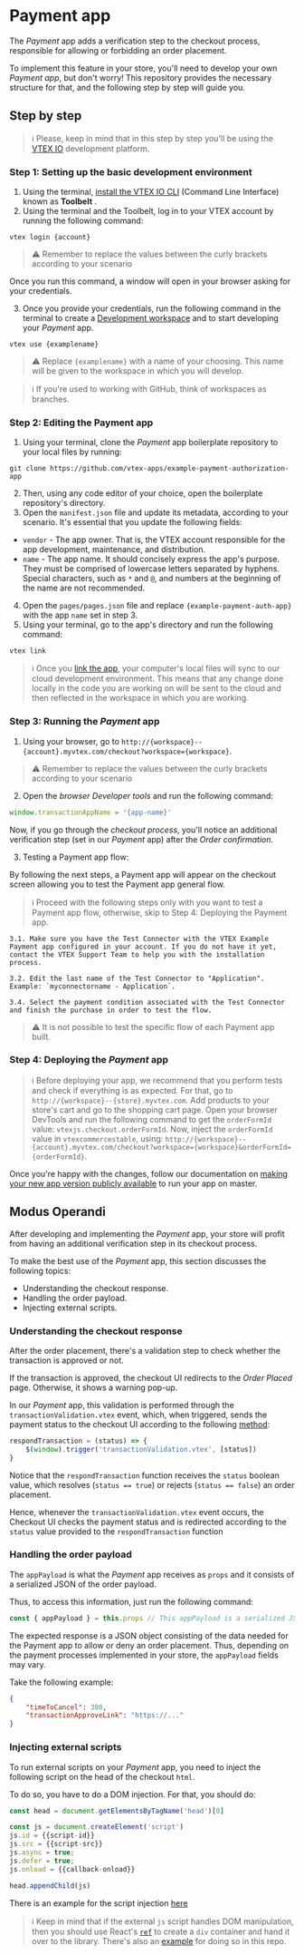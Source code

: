 # Payment app

The *Payment* app adds a verification step to the checkout process, responsible for allowing or forbidding an order placement.

To implement this feature in your store, you'll need to develop your own *Payment app*, but don't worry! This repository provides the necessary structure for that, and the following step by step will guide you.

## Step by step

> ℹ️ Please, keep in mind that in this step by step you'll be using the [VTEX IO](https://developers.vtex.com/vtex-developer-docs/docs/what-is-vtex-io) development platform.

### Step 1: Setting up the basic development environment

1. Using the terminal, [install the VTEX IO CLI](https://vtex.io/docs/recipes/development/vtex-io-cli-installation-and-command-reference/) (Command Line Interface) known as **Toolbelt** .
2. Using the terminal and the Toolbelt, log in to your VTEX account by running the following command:

```shell
vtex login {account}
```

> ⚠️ Remember to replace the values between the curly brackets according to your scenario

Once you run this command, a window will open in your browser asking for your credentials.

3. Once you provide your credentials, run the following command in the terminal to create a [Development workspace](https://vtex.io/docs/recipes/development/creating-a-development-workspace/) and to start developing your *Payment* app.

```shell
vtex use {examplename}
```

> ⚠️ Replace `{examplename}` with a name of your choosing. This name will be given to the workspace in which you will develop.

> ℹ️ If you're used to working with GitHub, think of workspaces as branches.

### Step 2: Editing the Payment app

1. Using your terminal, clone the *Payment* app boilerplate repository to your local files by running:

```shell
git clone https://github.com/vtex-apps/example-payment-authorization-app
```

2. Then, using any code editor of your choice, open the boilerplate repository's directory.
3. Open the `manifest.json` file and update its metadata, according to your scenario. It's essential that you update the following fields:

- `vendor` - The app owner. That is, the VTEX account responsible for the app development, maintenance, and distribution.
- `name` - The app name. It should concisely express the app's purpose. They must be comprised of lowercase letters separated by hyphens. Special characters, such as `*` and `@`, and numbers at the beginning of the name are not recommended.

4. Open the `pages/pages.json` file and replace `{example-payment-auth-app}` with the app `name` set in step 3.
5. Using your terminal, go to the app's directory and run the following command:

```shell
vtex link
```

> ℹ️ Once you [link the app](https://vtex.io/docs/recipes/development/linking-an-app/), your computer's local files will sync to our cloud development environment. This means that any change done locally in the code you are working on will be sent to the cloud and then reflected in the workspace in which you are working.

### Step 3: Running the *Payment* app

1. Using your browser, go to `http://{workspace}--{account}.myvtex.com/checkout?workspace={workspace}`.

> ⚠️ Remember to replace the values between the curly brackets according to your scenario

2. Open the *browser Developer tools* and run the following command:

```javascript
window.transactionAppName = '{app-name}'
```

Now, if you go through the *checkout process*, you'll notice an additional verification step (set in our *Payment* app) after the *Order confirmation*.

3. Testing a Payment app flow:

By following the next steps, a Payment app will appear on the checkout screen allowing you to test the Payment app general flow.

> ℹ️ Proceed with the following steps only with you want to test a Payment app flow, otherwise, skip to Step 4: Deploying the Payment app.

    3.1. Make sure you have the Test Connector with the VTEX Example Payment app configured in your account. If you do not have it yet, contact the VTEX Support Team to help you with the installation process.

    3.2. Edit the last name of the Test Connector to "Application". Example: `myconnectorname - Application`.

    3.4. Select the payment condition associated with the Test Connector and finish the purchase in order to test the flow.

> ⚠️ It is not possible to test the specific flow of each Payment app built.


### Step 4: Deploying the *Payment* app

> ℹ️ Before deploying your app, we recommend that you perform tests and check if everything is as expected. For that, go to `http://{workspace}--{store}.myvtex.com`. Add products to your store's cart and go to the shopping cart page. Open your browser DevTools and run the following command to get the `orderFormId` value: `vtexjs.checkout.orderFormId`. Now, inject the `orderFormId` value in `vtexcommercestable`, using:
`http://{workspace}--{account}.myvtex.com/checkout?workspace={workspace}&orderFormId={orderFormId}`.

Once you're happy with the changes, follow our documentation on [making your new app version publicly available](https://vtex.io/docs/recipes/development/making-your-new-app-version-publicly-available/) to run your app on master.

## Modus Operandi

After developing and implementing the *Payment* app, your store will profit from having an additional verification step in its checkout process.

To make the best use of the *Payment* app, this section discusses the following topics:

- Understanding the checkout response.
- Handling the order payload.
- Injecting external scripts.

### Understanding the checkout response

After the order placement, there's a validation step to check whether the transaction is approved or not.

If the transaction is approved, the checkout UI redirects to the *Order Placed* page. Otherwise, it shows a warning pop-up.

In our *Payment* app, this validation is performed through the `transactionValidation.vtex` event, which, when triggered, sends the payment status to the checkout UI according to the following [method](https://github.com/vtex-apps/payment-authorization-app-example/blob/3e5742c87a2771998009cff4fecacb092bb3362b/react/index.js#L22):

```javascript
respondTransaction = (status) => {
    $(window).trigger('transactionValidation.vtex', [status])
}
```

Notice that the `respondTransaction` function receives the `status` boolean value, which resolves (`status == true`) or rejects (`status == false`) an order placement.

Hence, whenever the `transactionValidation.vtex` event occurs, the Checkout UI checks the payment status and is redirected according to the `status` value provided to the `respondTransaction` function

### Handling the order payload

The `appPayload` is what the *Payment* app receives as `props` and it consists of a serialized JSON of the order payload.

Thus, to access this information, just run the following command:

```javascript
const { appPayload } = this.props // This appPayload is a serialized JSON (as string).
```

The expected response is a JSON object consisting of the data needed for the Payment app to allow or deny an order placement. Thus, depending on the payment processes implemented in your store, the `appPayload` fields may vary.

Take the following example:

```json
{
    "timeToCancel": 300,
    "transactionApproveLink": "https://..."
}
```

### Injecting external scripts

To run external scripts on your *Payment* app, you need to inject the following script on the head of the checkout `html`. 

To do so, you have to do a DOM injection. For that, you should do:

```javascript
const head = document.getElementsByTagName('head')[0]

const js = document.createElement('script')
js.id = {{script-id}}
js.src = {{script-src}}
js.async = true;
js.defer = true;
js.onload = {{callback-onload}}

head.appendChild(js)
```

There is an example for the script injection [here](https://github.com/vtex-apps/payment-authorization-app-example/blob/3e5742c87a2771998009cff4fecacb092bb3362b/react/index.js#L41)

> ℹ️ Keep in mind that if the external `js` script handles DOM manipulation, then you should use React's [`ref`](https://reactjs.org/docs/refs-and-the-dom.html) to create a `div` container and hand it over to the library. There's also an [example](https://github.com/vtex-apps/payment-authorization-app-example/blob/3e5742c87a2771998009cff4fecacb092bb3362b/react/index.js#L11) for doing so in this repo.
